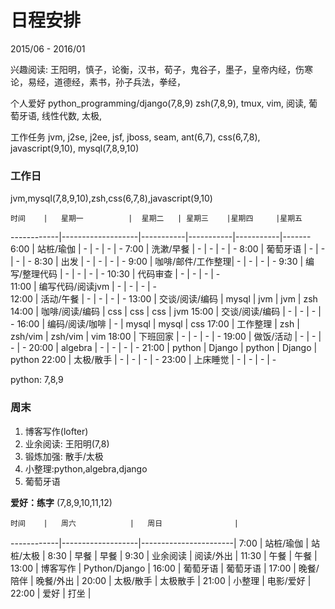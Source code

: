 日程安排
========
2015/06 - 2016/01

兴趣阅读: 王阳明，慎子，论衡，汉书，荀子，鬼谷子，墨子，皇帝内经，伤寒论，易经，道德经，素书，孙子兵法，拳经，

个人爱好
    python_programming/django(7,8,9) zsh(7,8,9), tmux, vim, 阅读, 葡萄牙语, 线性代数, 太极,

工作任务
    jvm, j2se, j2ee, jsf, jboss, seam, ant(6,7), css(6,7,8), javascript(9,10), mysql(7,8,9,10)

### 工作日 ###

jvm,mysql(7,8,9,10),zsh,css(6,7,8),javascript(9,10)

    时间    |   星期一          |  星期二   | 星期三    |星期四     |星期五
------------|-------------------|-----------|-----------|-----------|-------
    6:00    | 站桩/瑜伽         |   -       |   -       |   -       |   -
    7:00    | 洗漱/早餐         |   -       |   -       |   -       |   -
    8:00    | 葡萄牙语          |   -       |   -       |   -       |   -
    8:30    | 出发              |   -       |   -       |   -       |   -
    9:00    | 咖啡/邮件/工作整理|   -       |   -       |   -       |   -
    9:30    | 编写/整理代码     |   -       |   -       |   -       |   -
    10:30   | 代码审查          |   -       |   -       |   -       |   -  
    11:00   | 编写代码/阅读jvm  |   -       |   -       |   -       |   -   
    12:00   | 活动/午餐         |   -       |   -       |   -       |   -
    13:00   | 交谈/阅读/编码    |   mysql   |   jvm     |   jvm     |   zsh
    14:00   | 咖啡/阅读/编码    |   css     |   css     |   css     |   jvm
    15:00   | 交谈/阅读/编码    |   -       |   -       |   -       |   -
    16:00   | 编码/阅读/咖啡    |   -       |   mysql   |   mysql   |   css
    17:00   | 工作整理          |   zsh     |   zsh/vim |   zsh/vim |   vim
    18:00   | 下班回家          |   -       |   -       |   -       |   -
    19:00   | 做饭/活动         |   -       |   -       |   -       |   -
    20:00   | algebra           |   -       |   -       |   -       |   -
    21:00   | python            |   Django  |  python   |  Django   |  python
    22:00   | 太极/散手         |   -       |   -       |   -       |   -
    23:00   | 上床睡觉          |   -       |   -       |   -       |   -

python: 7,8,9


### 周末 ###
1. 博客写作(lofter) 
2. 业余阅读: 王阳明(7,8)
3. 锻炼加强: 散手/太极
4. 小整理:python,algebra,django
5. 葡萄牙语 

**爱好：练字** (7,8,9,10,11,12)

    时间    |   周六            |   周日                |
------------|-------------------|-----------------------|
    7:00    |   站桩/瑜伽       |   站桩/太极           | 
    8:30    |   早餐            |   早餐                |
    9:30    |   业余阅读        |   阅读/外出           |
    11:30   |   午餐            |   午餐                |
    13:00   |   博客写作        |   Python/Django       |
    16:00   |   葡萄牙语        |   葡萄牙语            |
    17:00   |   晚餐/陪伴       |   晚餐/外出           |
    20:00   |   太极/散手       |   太极散手            |
    21:00   |   小整理          |   电影/爱好           |
    22:00   |   爱好            |   打坐                |



